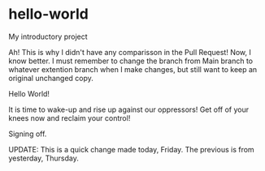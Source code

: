 # hello-world
My introductory project

Ah! This is why I didn't have any comparisson in the Pull Request!
Now, I know better. I must remember to change the branch from Main branch
to whatever extention branch when I make changes, but still want to keep an
original unchanged copy.

Hello World!

It is time to wake-up and rise up against our oppressors!
Get off of your knees now and reclaim your control!

Signing off.

UPDATE:
This is a quick change made today, Friday.
The previous is from yesterday, Thursday.
